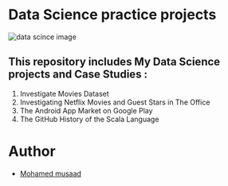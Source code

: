# Data Science practice projects
<p><img src="https://intellipaat.com/blog/wp-content/uploads/2020/05/Data-Science-Projects-Big.jpg" alt="data scince image"></p>

## This repository includes My Data Science projects and Case Studies :

1. Investigate Movies Dataset
2. Investigating Netflix Movies and Guest Stars in The Office
3. The Android App Market on Google Play
4. The GitHub History of the Scala Language

# Author

 * [Mohamed musaad](https://www.linkedin.com/in/mohamed-musaad-aamer-a2a633202/)
